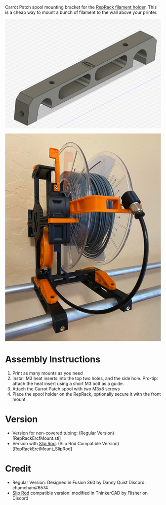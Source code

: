 Carrot Patch spool mounting bracket for the [RepRack filament holder](https://www.prusaprinters.org/prints/129024-reprack-open-source-spool-holder-and-storage-syste). This is a cheap way to mount a bunch of filament to the wall above your printer.

![Fusion 360 Screenshot of the mount](images/ercp_cad.png)

![Picture of a single fully assembled ERCP mount](images/ercp_single.jpg)

# Assembly Instructions

1. Print as many mounts as you need
2. Install M3 heat inserts into the top two holes, and the side hole. Pro-tip: attach the heat insert using a short M3 bolt as a guide.
3. Attach the Carrot Patch spool with two M3x8 screws
4. Place the spool holder on the RepRack, optionally secure it with the front mount

# Version
* Version for non-covered tubing: (Regular Version)[RepRackErcfMount.stl]
* Version with [Slip Rod](https://www.printables.com/fr/model/135700-slip-rod-cover-for-reprack-and-repbox): (Slip Rod Compatible Version)[RepRackErctMount_SlipRod]

# Credit
* Regular Version: Designed in Fusion 360 by Danny Quist Discord: chamcham#6574
* [Slip Rod](https://www.printables.com/fr/model/135700-slip-rod-cover-for-reprack-and-repbox) compatible version: modified in ThinkerCAD by Flisher on Discord
